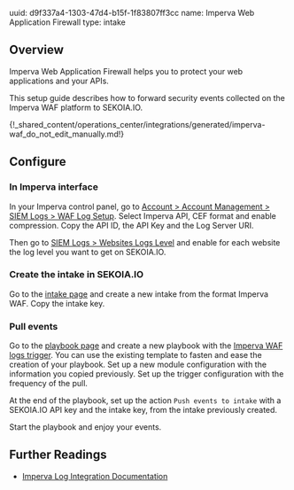 uuid: d9f337a4-1303-47d4-b15f-1f83807ff3cc
name: Imperva Web Application Firewall
type: intake

## Overview

Imperva Web Application Firewall helps you to protect your web applications and your APIs.

This setup guide describes how to forward security events collected on the Imperva WAF platform to SEKOIA.IO.

{!_shared_content/operations_center/integrations/generated/imperva-waf_do_not_edit_manually.md!}

## Configure

### In Imperva interface

In your Imperva control panel, go to [Account > Account Management > SIEM Logs > WAF Log Setup](https://management.service.imperva.com/my/web-logs/settings).
Select Imperva API, CEF format and enable compression.
Copy the API ID, the API Key and the Log Server URI.

Then go to [SIEM Logs > Websites Logs Level](https://management.service.imperva.com/my/web-logs/sites-settings) and enable for each website the log level you want to get on SEKOIA.IO.

### Create the intake in SEKOIA.IO

Go to the [intake page](https://app.sekoia.io/operations/intakes) and create a new intake from the format Imperva WAF. Copy the intake key.

### Pull events

Go to the [playbook page](https://app.sekoia.io/operations/playbooks) and create a new playbook with the [Imperva WAF logs trigger](https://docs.sekoia.io/playbooks/library/imperva/#imperva-waf-logs). You can use the existing template to fasten and ease the creation of your playbook.
Set up a new module configuration with the information you copied previously.
Set up the trigger configuration with the frequency of the pull.

At the end of the playbook, set up the action `Push events to intake` with a SEKOIA.IO API key and the intake key, from the intake previously created.

Start the playbook and enjoy your events.

## Further Readings

- [Imperva Log Integration Documentation](https://docs.imperva.com/bundle/cloud-application-security/page/settings/log-integration.htm)
